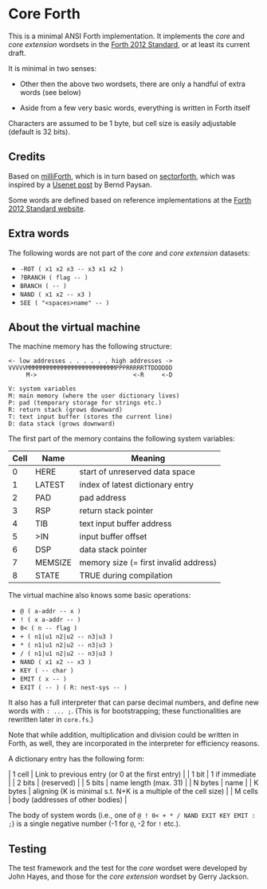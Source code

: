 # Core Forth

This is a minimal ANSI Forth implementation. It implements the *core* and
*core extension* wordsets in the [Forth 2012 Standard](https://forth-standard.org/),
or at least its current draft.

It is minimal in two senses:

 - Other then the above two wordsets, there are only a handful of extra words (see below)
 
 - Aside from a few very basic words, everything is written in Forth itself

Characters are assumed to be 1 byte, but cell size is easily adjustable (default is 32 bits).

## Credits

Based on [milliForth](https://github.com/fuzzballcat/milliForth),
which is in turn based on [sectorforth](https://github.com/cesarblum/sectorforth),
which was inspired by a [Usenet post](https://groups.google.com/g/comp.lang.forth/c/NS2icrCj1jQ)
by Bernd Paysan.

Some words are defined based on reference implementations at the
[Forth 2012 Standard website](https://forth-standard.org/).

## Extra words

The following words are not part of the *core* and *core extension* datasets:

- `-ROT ( x1 x2 x3 -- x3 x1 x2 )`
- `?BRANCH ( flag -- )`
- `BRANCH ( -- )`
- `NAND ( x1 x2 -- x3 )`
- `SEE ( "<spaces>name" -- )`
<TODO>

## About the virtual machine

The machine memory has the following structure:

```
<- low addresses . . . . . . high addresses ->
VVVVVMMMMMMMMMMMMMMMMMMMMMMMMMPPPRRRRRTTDDDDDD
     M->                           <-R     <-D

V: system variables
M: main memory (where the user dictionary lives)
P: pad (temporary storage for strings etc.)
R: return stack (grows downward)
T: text input buffer (stores the current line)
D: data stack (grows downward)
```

The first part of the memory contains the following system variables:

| Cell | Name    | Meaning                                      |
|------|---------|----------------------------------------------|
| 0    | HERE    | start of unreserved data space               |
| 1    | LATEST  | index of latest dictionary entry             |
| 2    | PAD     | pad address                                  |
| 3    | RSP     | return stack pointer                         |
| 4    | TIB     | text input buffer address                    |
| 5    | >IN     | input buffer offset                          |
| 6    | DSP     | data stack pointer                           |
| 7    | MEMSIZE | memory size (= first invalid address)        |
| 8    | STATE   | TRUE during compilation                      |

The virtual machine also knows some basic operations:

- `@ ( a-addr -- x )`
- `! ( x a-addr -- )`
- `0< ( n -- flag )`
- `+ ( n1|u1 n2|u2 -- n3|u3 )`
- `* ( n1|u1 n2|u2 -- n3|u3 )`
- `/ ( n1|u1 n2|u2 -- n3|u3 )`
- `NAND ( x1 x2 -- x3 )`
- `KEY ( -- char )`
- `EMIT ( x -- )`
- `EXIT ( -- ) ( R: nest-sys -- )`

It also has a full interpreter that can parse decimal numbers, and define new words with `: ... ;`.
(This is for bootstrapping; these functionalities are rewritten later in `core.fs`.)

Note that while addition, multiplication and division could be written in Forth, 
as well, they are incorporated in the interpreter for efficiency reasons.

A dictionary entry has the following form:

| 1 cell  | Link to previous entry (or 0 at the first entry)                |
| 1 bit   | 1 if immediate                                                  |
| 2 bits  | (reserved)                                                      |
| 5 bits  | name length (max. 31)                                           |
| N bytes | name                                                            |
| K bytes | aligning (K is minimal s.t. N+K is a multiple of the cell size) |
| M cells | body (addresses of other bodies)                                |

The body of system words (i.e., one of `@ ! 0< + * / NAND EXIT KEY EMIT : ;`)
is a single negative number (-1 for `@`, -2 for `!` etc.).

## Testing

The test framework and the test for the *core* wordset were developed by John Hayes,
and those for the *core extension* wordset by Gerry Jackson.

<TODO>
